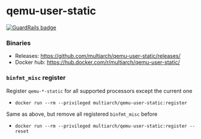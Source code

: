 # qemu-user-static

[![GuardRails badge](https://badges.production.guardrails.io/moul/qemu-user-static.svg)](https://www.guardrails.io)

### Binaries

* Releases: https://github.com/multiarch/qemu-user-static/releases/
* Docker hub: https://hub.docker.com/r/multiarch/qemu-user-static/

### `binfmt_misc` register

Register `qemu-*-static` for all supported processors except the current one

* `docker run --rm --privileged multiarch/qemu-user-static:register`

Same as above, but remove all registered `binfmt_misc` before

* `docker run --rm --privileged multiarch/qemu-user-static:register --reset`
